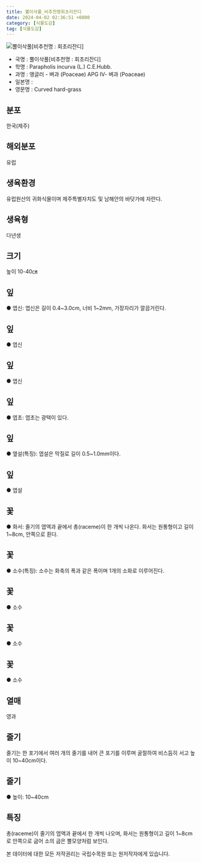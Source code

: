 ```yaml
---
title: 뿔이삭풀_비추천명회초리잔디
date: 2024-04-02 02:36:51 +0800
category: [식물도감]
tag: [식물도감]
---
```




![뿔이삭풀[비추천명 : 회초리잔디]](/fileUpload/plants/basic/Gramineae/Parapholis/426/426_1_th2.jpg)
- 국명 : 뿔이삭풀[비추천명 : 회초리잔디]
- 학명 : Parapholis incurva (L.) C.E.Hubb.
- 과명 : 앵글러 - 벼과 (Poaceae) APG Ⅳ- 벼과 (Poaceae)
- 일본명 : 
- 영문명 : Curved hard-grass


## 분포
한국(제주)
## 해외분포
유럽
## 생육환경
유럽원산의 귀화식물이며 제주특별자치도 및 남해안의 바닷가에 자란다.
## 생육형
다년생
## 크기
높이 10-40㎝
## 잎
● 엽신: 엽신은 길이 0.4~3.0cm, 너비 1~2mm, 가장자리가 깔끔거린다.
## 잎
● 엽신
## 잎
● 엽신
## 잎
● 엽초: 엽초는 광택이 있다.
## 잎
● 옆설(특징): 엽설은 막질로 길이 0.5~1.0mm이다.
## 잎
● 엽설
## 꽃
● 화서: 줄기의 엽액과 끝에서 총(raceme)이 한 개씩 나온다. 화서는 원통형이고 길이 1~8cm, 안쪽으로 휜다.
## 꽃
● 소수(특징): 소수는 화축의 폭과 같은 폭이며 1개의 소화로 이루어진다.
## 꽃
● 소수
## 꽃
● 소수
## 꽃
● 소수
## 열매
영과
## 줄기
줄기는 한 포기에서 여러 개의 줄기를 내어 큰 포기를 이루며 굴절하여 비스듬히 서고 높이 10~40cm이다.
## 줄기
● 높이: 10~40cm
## 특징
총(raceme)이 줄기의 엽액과 끝에서 한 개씩 나오며, 화서는 원통형이고 길이 1~8cm로 안쪽으로 굽어 소의 굽은 뿔모양처럼 보인다.






본 데이터에 대한 모든 저작권리는 국립수목원 또는 원저작자에게 있습니다.
